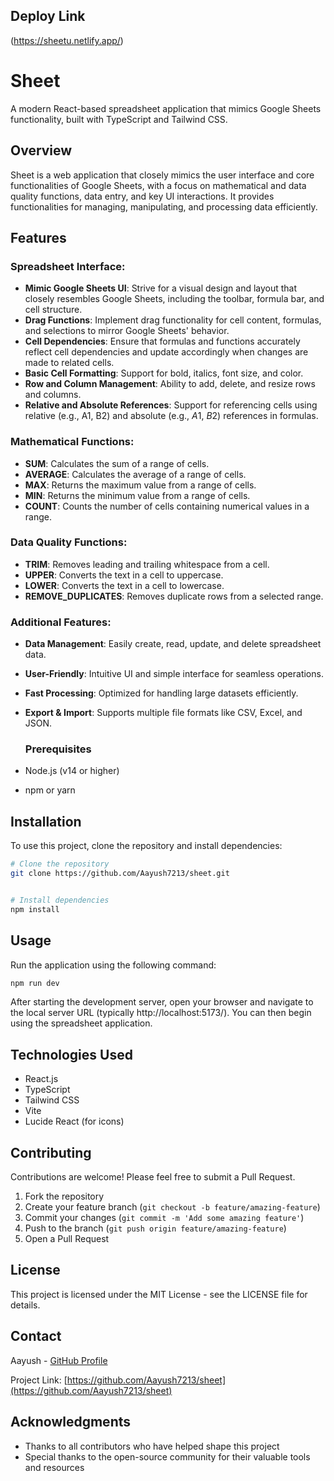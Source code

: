 ## Deploy Link 

(https://sheetu.netlify.app/)

# Sheet

A modern React-based spreadsheet application that mimics Google Sheets functionality, built with TypeScript and Tailwind CSS.

## Overview

Sheet is a web application that closely mimics the user interface and core functionalities of Google Sheets, with a focus on mathematical and data quality functions, data entry, and key UI interactions. It provides functionalities for managing, manipulating, and processing data efficiently.

## Features

### Spreadsheet Interface:

- **Mimic Google Sheets UI**: Strive for a visual design and layout that closely resembles Google Sheets, including the toolbar, formula bar, and cell structure.
- **Drag Functions**: Implement drag functionality for cell content, formulas, and selections to mirror Google Sheets' behavior.
- **Cell Dependencies**: Ensure that formulas and functions accurately reflect cell dependencies and update accordingly when changes are made to related cells.
- **Basic Cell Formatting**: Support for bold, italics, font size, and color.
- **Row and Column Management**: Ability to add, delete, and resize rows and columns.
- **Relative and Absolute References**: Support for referencing cells using relative (e.g., A1, B2) and absolute (e.g., $A$1, $B$2) references in formulas.

### Mathematical Functions:

- **SUM**: Calculates the sum of a range of cells.
- **AVERAGE**: Calculates the average of a range of cells.
- **MAX**: Returns the maximum value from a range of cells.
- **MIN**: Returns the minimum value from a range of cells.
- **COUNT**: Counts the number of cells containing numerical values in a range.

### Data Quality Functions:

- **TRIM**: Removes leading and trailing whitespace from a cell.
- **UPPER**: Converts the text in a cell to uppercase.
- **LOWER**: Converts the text in a cell to lowercase.
- **REMOVE_DUPLICATES**: Removes duplicate rows from a selected range.

### Additional Features:

- **Data Management**: Easily create, read, update, and delete spreadsheet data.
- **User-Friendly**: Intuitive UI and simple interface for seamless operations.
- **Fast Processing**: Optimized for handling large datasets efficiently.
- **Export & Import**: Supports multiple file formats like CSV, Excel, and JSON.

  ### Prerequisites

- Node.js (v14 or higher)
- npm or yarn

## Installation

To use this project, clone the repository and install dependencies:

```bash
# Clone the repository
git clone https://github.com/Aayush7213/sheet.git


# Install dependencies
npm install
```

## Usage

Run the application using the following command:

```bash
npm run dev
```

After starting the development server, open your browser and navigate to the local server URL (typically http://localhost:5173/). You can then begin using the spreadsheet application.

## Technologies Used

- React.js
- TypeScript
- Tailwind CSS
- Vite
- Lucide React (for icons)

## Contributing

Contributions are welcome! Please feel free to submit a Pull Request.

1. Fork the repository
2. Create your feature branch (`git checkout -b feature/amazing-feature`)
3. Commit your changes (`git commit -m 'Add some amazing feature'`)
4. Push to the branch (`git push origin feature/amazing-feature`)
5. Open a Pull Request

## License

This project is licensed under the MIT License - see the LICENSE file for details.

## Contact

Aayush - [GitHub Profile](https://github.com/Aayush7213)

Project Link: [https://github.com/Aayush7213/sheet](https://github.com/Aayush7213/sheet)

## Acknowledgments

- Thanks to all contributors who have helped shape this project
- Special thanks to the open-source community for their valuable tools and resources
